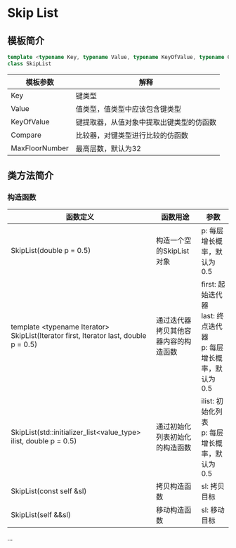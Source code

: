 # Skip List

## 模板简介

```c++
template <typename Key, typename Value, typename KeyOfValue, typename Compare, typename floor_number_type MaxFloorNumber = 32>
class SkipList
```

|模板参数|解释|
|---|---|
|Key|键类型|
|Value|值类型，值类型中应该包含键类型|
|KeyOfValue|键提取器，从值对象中提取出键类型的仿函数|
|Compare|比较器，对键类型进行比较的仿函数|
|MaxFloorNumber|最高层数，默认为32|

## 类方法简介

### 构造函数

|函数定义|函数用途|参数|
|----|----|----|
|SkipList(double p = 0.5)|构造一个空的SkipList对象|p: 每层增长概率，默认为0.5|
|template \<typename Iterator\><br>SkipList(Iterator first, Iterator last, double p = 0.5)|通过迭代器拷贝其他容器内容的构造函数|first: 起始迭代器<br>last: 终点迭代器<br>p: 每层增长概率，默认为0.5|
|SkipList(std::initializer_list<value_type> ilist, double p = 0.5)|通过初始化列表初始化的构造函数|ilist: 初始化列表<br>p: 每层增长概率，默认为0.5|
|SkipList(const self &sl)|拷贝构造函数|sl: 拷贝目标|
|SkipList(self &&sl)|移动构造函数|sl: 移动目标|

...